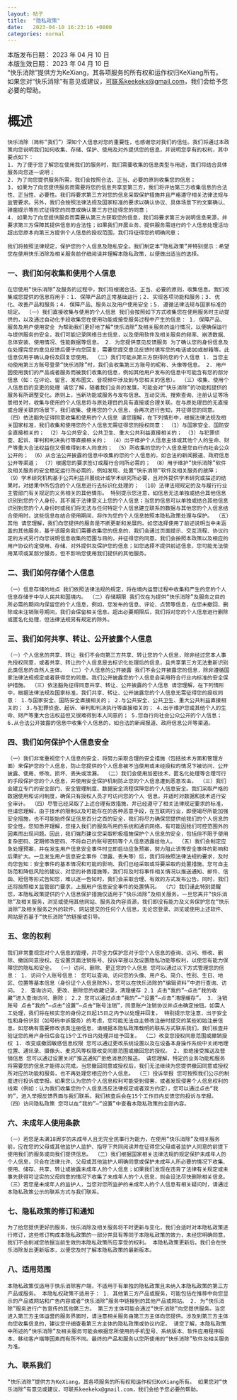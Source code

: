 ```yaml
---
layout: 帖子
title:  "隐私政策"
date:   2023-04-10 16:23:16 +0800
categories: normal
---
```

本版发布日期： 2023 年 04 月 10 日  
本版生效日期： 2023 年 04 月 10 日  
“快乐消除”提供方为KeXiang，其各项服务的所有权和运作权归KeXiang所有。  
如果您对“快乐消除”有意见或建议，可联系keekekx@gmail.com，我们会给予您必要的帮助。  

# 概述
    快乐消除（简称“我们”）深知个人信息对您的重要性，也感谢您对我们的信任。我们将通过本政策向您说明我们如何收集、存储、保护、使用及对外提供您的信息，并说明您享有的权利，其中要点如下：  
    1. 为了便于您了解您在使用我们的服务时，我们需要收集的信息类型与用途，我们将结合具体服务向您逐一说明；
    2. 为了向您提供服务所需，我们会按照合法、正当、必要的原则收集您的信息；
    3. 如果为了向您提供服务而需要将您的信息共享至第三方，我们将评估第三方收集信息的合法性、正当性、必要性。我们将要求第三方对您的信息采取保护措施并且严格遵守相关法律法规与监管要求。另外，我们会按照法律法规及国家标准的要求以确认协议、具体场景下的文案确认、弹窗提示等形式征得您的同意或确认第三方已征得您的同意；
    4. 如果为了向您提供服务而需要从第三方获取您的信息，我们将要求第三方说明信息来源，并要求第三方保障其提供信息的合法性；如果我们开展业务、提供服务需进行的个人信息处理活动超出您原本向第三方提供个人信息的授权范围，我们将征得您的明确同意；

    我们将按照法律规定，保护您的个人信息及隐私安全。我们制定本“隐私政策”并特别提示：希望您在使用快乐消除及相关服务前仔细阅读并理解本隐私政策，以便做出适当的选择。

### 一、我们如何收集和使用个人信息  
    在您使用“快乐消除”及服务的过程中，我们将根据合法、正当、必要的原则，收集信息。我们收集或您提供的信息将用于：1. 保障产品的正常基础运行；2. 实现各项功能和服务；3. 优化、改善产品和服务；4. 保障产品、服务以及用户使用安全；5. 遵循法律法规与国家标准的规定。 （一）我们直接收集与使用的个人信息 我们会按照如下方式收集您在使用服务时主动提供的，以及通过自动化手段收集您在使用功能或接受服务过程中产生的信息： 1. 保障产品、服务及用户使用安全 为帮助我们更好地了解“快乐消除”及相关服务的运行情况，以便确保运行与提供服务的安全，我们可能记录网络日志信息，以及使用软件及相关服务的频率、崩溃数据、总体安装、使用情况、性能数据等信息。 2. 为您提供意见反馈服务 为了确认您的身份信息及在处理完您的意见反馈后便于向您回复，需要您提交意见反馈时填写您的电话或QQ或邮箱等。此信息仅用于确认身份及回复您使用。 （二）我们可能从第三方获得的您的个人信息 1. 当您主动使用第三方账号登录“快乐消除”时，我们会收集第三方账号的昵称、头像等信息。 2. 用户因使用我们的产品或者服务而被我们收集的信息，例如其他用户发布的信息中可能含有您的部分信息（如：在评论、留言、发布图文、音视频中涉及到与您相关的信息）。 （三）收集、使用个人信息目的变更的处理 请您了解，随着我们业务的发展，可能会对“快乐消除”的功能和提供的服务有所调整变化。原则上，当新功能或服务与发布信息、互动交流、搜索查询、注册认证等场景相关时，收集与使用的个人信息将与原处理目的具有直接或合理关联。在与原处理目的无直接或合理关联的场景下，我们收集、使用您的个人信息，会再次进行告知，并征得您的同意。 （四）依法豁免征得同意收集和使用的个人信息 请您理解，在下列情形中，根据法律法规及相关国家标准，我们收集和使用您的个人信息无需征得您的授权同意： （1）与国家安全、国防安全直接相关的； （2）与公共安全、公共卫生、重大公共利益直接相关的； （3）与犯罪侦查、起诉、审判和判决执行等直接相关的； （4）出于维护个人信息主体或其他个人的生命、财产等重大合法权益但又很难得到本人同意的； （5）所收集的您的个人信息是您自行向社会公众公开的； （6）从合法公开披露的信息中收集的您的个人信息的，如合法的新闻报道、政府信息公开等渠道； （7）根据您的要求签订或履行合同所必需的； （8）用于维护“快乐消除”软件及相关服务的安全稳定运行所必需的，例如发现、处置“快乐消除”软件及相关服务的故障； （9）学术研究机构基于公共利益开展统计或学术研究所必要，且对外提供学术研究或描述的结果时，对结果中所包含的个人信息进行去标识化处理的； （10）法律法规规定的及与履行行业主管部门有关规定的义务相关的其他情形。 特别提示您注意，如信息无法单独或结合其他信息识别到您的个人身份，其不属于法律意义上您的个人信息；当您的信息可以单独或结合其他信息识别到您的个人身份时或我们将无法与任何特定个人信息建立联系的数据与其他您的个人信息结合使用时，这些信息在结合使用期间，将作为您的个人信息按照本隐私政策处理与保护。 （五）其他 请您理解，我们向您提供的服务是不断更新和发展的。如您选择使用了前述说明当中未涵盖的其他服务，基于该服务我们需要收集您的信息的，我们会通过页面提示、交互流程、协议约定的方式另行向您说明信息收集的范围与目的，并征得您的同意。我们会按照本政策以及相应的用户协议约定使用、存储、对外提供及保护您的信息；如您选择不提供前述信息，您可能无法使用某项或某部分服务，但不影响您使用我们提供的其他服务。  

### 二、我们如何存储个人信息  
    （一）信息存储的地点 我们依照法律法规的规定，将在境内运营过程中收集和产生的您的个人信息存储于中华人民共和国境内。 （二）存储期限 我们仅在为提供“快乐消除”及服务之目的所必需的期间内保留您的个人信息，例如，您发布的信息、评论、点赞等信息，在您未撤回、删除或未注销账号期间，我们会保留相关信息。超出必要期限后，我们将对您的个人信息进行删除或匿名化处理，但法律法规另有规定的除外。  

### 三、我们如何共享、转让、公开披露个人信息
    （一）个人信息的共享、转让 我们不会向第三方共享、转让您的个人信息，除非经过您本人事先授权同意，或者共享、转让的个人信息是去标识化处理后的信息，且共享第三方无法重新识别此类信息的自然人主体。 （二）个人信息的公开披露 我们不会公开披露您的信息，除非遵循国家法律法规规定或者获得您的同意。我们公开披露您的个人信息会采用符合行业内标准的安全保护措施。 （三）依法豁免征得同意共享、转让、公开披露的个人信息 请您理解，在下列情形中，根据法律法规及国家标准，我们共享、转让、公开披露您的个人信息无需征得您的授权同意： 1.与国家安全、国防安全直接相关的； 2.与公共安全、公共卫生、重大公共利益直接相关的； 3.与犯罪侦查、起诉、审判和判决执行等直接相关的； 4.出于维护您或其他个人的生命、财产等重大合法权益但又很难得到本人同意的； 5.您自行向社会公众公开的个人信息； 6.从合法公开披露的信息中收集个人信息的，如合法的新闻报道、政府信息公开等渠道。

### 四、我们如何保护个人信息安全
    （一）我们非常重视您个人信息的安全，将努力采取合理的安全措施（包括技术方面和管理方面）来保护您的个人信息，防止您提供的个人信息被不当使用或未经授权的情况下被访问、公开披露、使用、修改、损坏、丢失或泄漏。 （二）我们会使用加密技术、匿名化处理等合理可行的手段保护您的个人信息，并使用安全保护机制防止您的个人信息遭到恶意攻击。 （三）我们会建立专门的安全部门、安全管理制度、数据安全流程保障您的个人信息安全。我们采取严格的数据使用和访问制度，确保只有授权人员才可访问您的个人 信息，并适时对数据和技术进行安全审计。 （四）尽管已经采取了上述合理有效措施，并已经遵守了相关法律规定要求的标准，但请您理解，由于技术的限制以及可能存在的各种恶意手段，在互联网行业，即便竭尽所能加强安全措施，也不可能始终保证信息百分之百的安全，我们将尽力确保您提供给我们的个人信息的安全性。您知悉并理解，您接入我们的服务所用的系统和通讯网络，有可能因我们可控范围外的因素而出现问题。因此，我们强烈建议您采取积极措施保护个人信息的安全，包括但不限于使用复杂密码、定期修改密码、不将自己的账号密码等个人信息透露给他人。 （五）我们会制定应急处理预案，并在发生用户信息安全事件时立即启动应急预案，努力阻止该等安全事件的影响和后果扩大。一旦发生用户信息安全事件（泄露、丢失等）后，我们将按照法律法规的要求，及时向您告知：安全事件的基本情况和可能的影响、我们已经采取或将要采取的处置措施、您可自主防范和降低风险的建议、对您的补救措施等。我们将及时将事件相关情况以推送通知、邮件、信函、短信等形式告知您，难以逐一告知时，我们会采取合理、有效的方式发布公告。同时，我们还将按照相关监管部门要求，上报用户信息安全事件的处置情况。 （六）我们谨此特别提醒您，本隐私政策提供的个人信息保护措施仅适用于“快乐消除”及相关服务。一旦您离开“快乐消除”及相关服务，浏览或使用其他网站、服务及内容资源，我们即没有能力及义务保护您在“快乐消除”及相关服务之外的软件、网站提交的任何个人信息，无论您登录、浏览或使用上述软件、网站是否基于“快乐消除”的链接或引导。

### 五、您的权利
    我们非常重视您对个人信息的管理，并尽全力保护您对于您个人信息的查询、访问、修改、删除、撤回同意授权、在设置页面注销账号、投诉举报以及设置隐私功能等权利，以使您有能力保障您的隐私和安全。 （一）访问、删除、更正您的个人信息 您可以通过以下方式管理您的信息： 1. 访问个人账号信息： 您可以查询、访问您的头像、用户名、简介、性别、生日、地区、位置等基本信息（身份证个人信息除外），您可以在快乐消除的“编辑资料”中进行查询、访问。 2. 查询访问、更改、删除您的收藏记录，清理缓存 2.1 点击“我的”—点击“我的收藏”进入查询访问、删除； 2.2 您可以通过点击“我的”—“设置”—点击“清理缓存”。 3. 注销账号 点击“我的”—点击“设置”—点击“账号注销”，同意账户注销协议并点击确定按钮。如需人工处理，我们将在核实您的身份之日起15日之内予以处理并回复。 特别提示您注意，出于安全性和身份识别（如号码申诉服务）的考虑，您可能无法自主修改注册时提交的某些初始注册信息。如您确有需要修改该类注册信息，请根据本隐私政策载明的联系方式联系我们，我们核查并验证您的用户身份后会在15个工作日内处理并给予回复。 （二）改变您授权同意范围或撤销授权 1. 改变或撤回敏感信息权限 您可以通过更改系统设置以及在设备本身操作系统中关闭地理位置、通讯录、摄像头、麦克风等权限改变同意范围或撤回您的授权。 2. 拒绝接受推送及营销信息 您可以通过设置关闭“推送通知”拒绝消息的推送。 请您理解，特定的业务功能和服务将需要您的信息才能得以完成，当您撤回同意或授权后，我们无法继续为您提供撤回同意或授权所对应的功能和服务，也不再处理您相应的个人信息。 （三）投诉举报 您可按照我们公示的制度进行投诉或举报。如果您认为您的个人信息权利可能受到侵害，或者发现侵害个人信息权利的线索（例如：认为我们收集您的个人信息违反法律规定或者双方约定），您可以通过点击“我的”，进入举报反馈界面与我们联系。我们核查后会在15个工作日内反馈您的投诉与举报。 （四）访问隐私政策 您可以在“我的”—“设置”中查看本隐私政策的全部内容。

### 六、未成年人使用条款
    （一）若您是未满18周岁的未成年人且无完全民事行为能力，在使用“快乐消除”及相关服务前，应在您的父母或其他监护人监护、指导下共同阅读并在征得您父母或者监护人同意的前提下使用我们的服务或向我们提供信息。 （二）我们根据国家相关法律法规的规定保护未成年人的个人信息，只会在法律允许、父母或其他监护人明确同意或保护未成年人所必要的情况下收集、使用、储存、共享、转让或披露未成年人的个人信息；如果我们发现在违背了法律有关规定或未事先获得可证实的父母同意的情况下收集了未成年人的个人信息，则会设法尽快删除相关信息。 （三）若您是未成年人的监护人，当您对您所监护的未成年人的个人信息有相关疑问时，请通过本隐私政策公示的联系方式与我们联系。

### 七、隐私政策的修订和通知
    为了给您提供更好的服务，快乐消除及相关服务将不时更新与变化，我们会适时对本隐私政策进行修订，这些修订构成本隐私政策的一部分并具有等同于本隐私政策的效力，未经您明确同意，我们不会削减您依据当前生效的本隐私政策所应享受的权利。 本隐私政策更新后，我们会在快乐消除发出更新版本，以便您及时了解本隐私政策的最新版本。

### 八、适用范围
    本隐私政策仅适用于快乐消除客户端，不适用于有单独的隐私政策且未纳入本隐私政策的第三方产品或服务。 本隐私权政策不适用于： 1. 其他第三方产品或服务，可能包括在推荐中向您显示的产品或网站和广告内容或者“快乐消除”服务中链接到的其他产品或网站。 2. 为“快乐消除”服务进行广告宣传的其他第三方。 第三方主体可能会通过“快乐消除”向您提供服务。当您进入第三方主体运营的服务界面时，请注意相关服务由第三方主体向您提供。涉及到第三方主体向您收集信息的，建议您仔细查看第三方主体的隐私政策或协议约定。 请您了解，本隐私政策中所述的“快乐消除”及相关服务可能会根据您所使用的手机型号、系统版本、软件应用程序版本、移动客户端等因素而有所不同。最终的产品和服务以您所使用的“快乐消除”软件及相关服务为准。

### 九、联系我们
    “快乐消除”提供方为KeXiang，其各项服务的所有权和运作权归KeXiang所有。 如果您对“快乐消除”有意见或建议，可联系keekekx@gmail.com，我们会给予您必要的帮助。